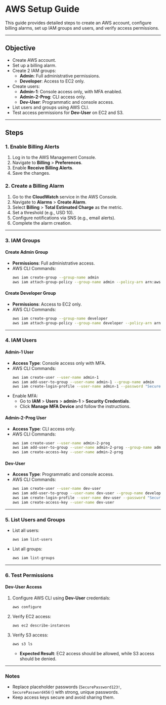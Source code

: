 
# **AWS Setup Guide**

This guide provides detailed steps to create an AWS account, configure billing alarms, set up IAM groups and users, and verify access permissions.

---

## **Objective**
- Create AWS account.
- Set up a billing alarm.
- Create 2 IAM groups:
  - **Admin**: Full administrative permissions.
  - **Developer**: Access to EC2 only.
- Create users:
  - **Admin-1**: Console access only, with MFA enabled.
  - **Admin-2-Prog**: CLI access only.
  - **Dev-User**: Programmatic and console access.
- List users and groups using AWS CLI.
- Test access permissions for **Dev-User** on EC2 and S3.

---

## **Steps**

### **1. Enable Billing Alerts**
1. Log in to the AWS Management Console.
2. Navigate to **Billing** > **Preferences**.
3. Enable **Receive Billing Alerts**.
4. Save the changes.

### **2. Create a Billing Alarm**
1. Go to the **CloudWatch** service in the AWS Console.
2. Navigate to **Alarms** > **Create Alarm**.
3. Select **Billing** > **Total Estimated Charge** as the metric.
4. Set a threshold (e.g., USD 10).
5. Configure notifications via SNS (e.g., email alerts).
6. Complete the alarm creation.

---

### **3. IAM Groups**
#### **Create Admin Group**
- **Permissions**: Full administrative access.
- AWS CLI Commands:
  ```bash
  aws iam create-group --group-name admin
  aws iam attach-group-policy --group-name admin --policy-arn arn:aws:iam::aws:policy/AdministratorAccess
  ```

#### **Create Developer Group**
- **Permissions**: Access to EC2 only.
- AWS CLI Commands:
  ```bash
  aws iam create-group --group-name developer
  aws iam attach-group-policy --group-name developer --policy-arn arn:aws:iam::aws:policy/AmazonEC2FullAccess
  ```

---

### **4. IAM Users**
#### **Admin-1 User**
- **Access Type**: Console access only with MFA.
- AWS CLI Commands:
  ```bash
  aws iam create-user --user-name admin-1
  aws iam add-user-to-group --user-name admin-1 --group-name admin
  aws iam create-login-profile --user-name admin-1 --password "SecurePassword123!" --password-reset-required
  ```
- Enable MFA:
  - Go to **IAM** > **Users** > **admin-1** > **Security Credentials**.
  - Click **Manage MFA Device** and follow the instructions.

#### **Admin-2-Prog User**
- **Access Type**: CLI access only.
- AWS CLI Commands:
  ```bash
  aws iam create-user --user-name admin-2-prog
  aws iam add-user-to-group --user-name admin-2-prog --group-name admin
  aws iam create-access-key --user-name admin-2-prog
  ```

#### **Dev-User**
- **Access Type**: Programmatic and console access.
- AWS CLI Commands:
  ```bash
  aws iam create-user --user-name dev-user
  aws iam add-user-to-group --user-name dev-user --group-name developer
  aws iam create-login-profile --user-name dev-user --password "SecurePassword456!" --password-reset-required
  aws iam create-access-key --user-name dev-user
  ```

---

### **5. List Users and Groups**
- List all users:
  ```bash
  aws iam list-users
  ```
- List all groups:
  ```bash
  aws iam list-groups
  ```

---

### **6. Test Permissions**
#### **Dev-User Access**
1. Configure AWS CLI using **Dev-User** credentials:
   ```bash
   aws configure
   ```
2. Verify EC2 access:
   ```bash
   aws ec2 describe-instances
   ```
3. Verify S3 access:
   ```bash
   aws s3 ls
   ```
   - **Expected Result**: EC2 access should be allowed, while S3 access should be denied.

---

### **Notes**
- Replace placeholder passwords (`SecurePassword123!`, `SecurePassword456!`) with strong, unique passwords.
- Keep access keys secure and avoid sharing them.
